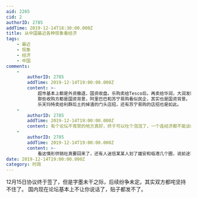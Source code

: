 ```yaml
---
aid: 2265
cid: 2
authorID: 2785
addTime: 2019-12-14T18:30:00.000Z
title: 从中国最近各种现象看经济
tags:
    - 最近
    - 现象
    - 经济
    - 中国
comments:
    -
        authorID: 2785
        addTime: 2019-12-14T19:00:00.000Z
        content: >-
            超市基本上都是外资撤退，国资收盘。乐购卖给Tesco后，再卖给华润，大润发欧尚放阿里巴巴收购；韩国乐天玛特卖给利群；麦德龙被物美收购；家乐福和迪亚天天被苏宁易购收购；沃尔玛店里收缩，唯一奇葩的是cosco这个时候开进中国，跟特斯拉一样，个别的标杆作用。
            那些收购方都是国资背景，阿里巴巴和苏宁易购看似民企，其实也是国资背景。
            乐天玛特卖给利群后土的掉渣的门头店招，还有苏宁易购的店招也是如此。
    -
        authorID: 2785
        addTime: 2019-12-14T19:00:00.000Z
        content: 有个论坛不宵禁的地方真好，终于可以吐个泡泡了，一个连经济都不能谈的地方很恐怖。
    -
        authorID: 2785
        addTime: 2019-12-14T19:00:00.000Z
        content: >-
            看这情形供销社真要回来了，还有人迷信某某人划了雄安和临港几个圈，说前途不可限量，今时不同往日了，内部环境和外部环境都觉定了圈是白划了，某些人就是以为自己有贪天之功。
date: 2019-12-14T19:00:00.000Z
category: 时政
---
```


12月15日协议终于签了，但是字墨未干之际，后续纷争未定。其实双方都咤坚持不住了。 国内现在论坛基本上不让你说话了，贴子都发不了。
